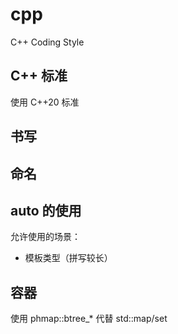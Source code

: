 # cpp
C++ Coding Style

## C++ 标准

使用 C++20 标准

## 书写



## 命名



## auto 的使用

允许使用的场景：
* 模板类型（拼写较长）

## 容器
使用 phmap::btree_* 代替 std::map/set
